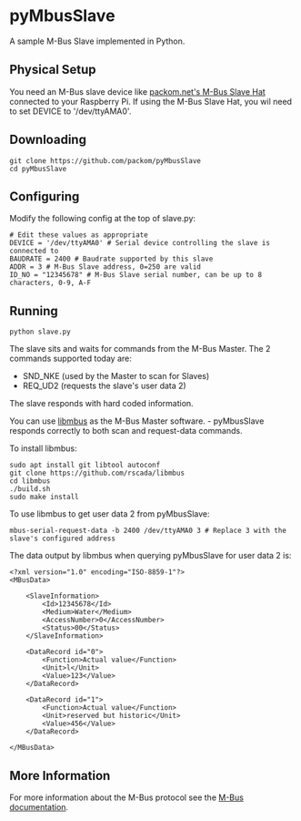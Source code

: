 # pyMbusSlave

A sample M-Bus Slave implemented in Python.

## Physical Setup

You need an M-Bus slave device like [packom.net's M-Bus Slave Hat](https://www.packom.net/m-bus-slave-hat/) connected to your Raspberry Pi.  If using the M-Bus Slave Hat, you wil need to set DEVICE to '/dev/ttyAMA0'.

## Downloading

```
git clone https://github.com/packom/pyMbusSlave
cd pyMbusSlave
```

## Configuring

Modify the following config at the top of slave.py:

```
# Edit these values as appropriate
DEVICE = '/dev/ttyAMA0' # Serial device controlling the slave is connected to
BAUDRATE = 2400 # Baudrate supported by this slave
ADDR = 3 # M-Bus Slave address, 0=250 are valid
ID_NO = "12345678" # M-Bus Slave serial number, can be up to 8 characters, 0-9, A-F
```

## Running

```
python slave.py
```

The slave sits and waits for commands from the M-Bus Master.  The 2 commands supported today are:
* SND_NKE (used by the Master to scan for Slaves)
* REQ_UD2 (requests the slave's user data 2)

The slave responds with hard coded information.

You can use [libmbus](https://github.com/rscada/libmbus) as the M-Bus Master software. - pyMbusSlave responds correctly to both scan and request-data commands. 

To install libmbus:

```
sudo apt install git libtool autoconf
git clone https://github.com/rscada/libmbus
cd libmbus
./build.sh
sudo make install
```

To use libmbus to get user data 2 from pyMbusSlave:

```
mbus-serial-request-data -b 2400 /dev/ttyAMA0 3 # Replace 3 with the slave's configured address

```

The data output by libmbus when querying pyMbusSlave for user data 2 is:

```
<?xml version="1.0" encoding="ISO-8859-1"?>
<MBusData>

    <SlaveInformation>
        <Id>12345678</Id>
        <Medium>Water</Medium>
        <AccessNumber>0</AccessNumber>
        <Status>00</Status>
    </SlaveInformation>

    <DataRecord id="0">
        <Function>Actual value</Function>
        <Unit>l</Unit>
        <Value>123</Value>
    </DataRecord>

    <DataRecord id="1">
        <Function>Actual value</Function>
        <Unit>reserved but historic</Unit>
        <Value>456</Value>
    </DataRecord>

</MBusData>
```

## More Information

For more information about the M-Bus protocol see the [M-Bus documentation](https://m-bus.com/documentation).

